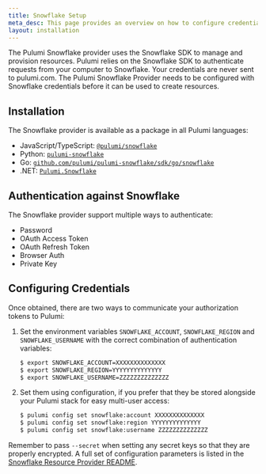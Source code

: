 ```yaml
---
title: Snowflake Setup
meta_desc: This page provides an overview on how to configure credentials for the Pulumi Snowflake Provider.
layout: installation
---
```


The Pulumi Snowflake provider uses the Snowflake SDK to manage and provision resources.
Pulumi relies on the Snowflake SDK to authenticate requests from your computer to Snowflake. Your credentials are never sent
to pulumi.com.
The Pulumi Snowflake Provider needs to be configured with Snowflake credentials
before it can be used to create resources.

## Installation

The Snowflake provider is available as a package in all Pulumi languages:

* JavaScript/TypeScript: [`@pulumi/snowflake`](https://www.npmjs.com/package/@pulumi/snowflake)
* Python: [`pulumi-snowflake`](https://pypi.org/project/pulumi-snowflake/)
* Go: [`github.com/pulumi/pulumi-snowflake/sdk/go/snowflake`](https://github.com/pulumi/pulumi-snowflake)
* .NET: [`Pulumi.Snowflake`](https://www.nuget.org/packages/Pulumi.Snowflake)


## Authentication against Snowflake

The Snowflake provider support multiple ways to authenticate:

* Password
* OAuth Access Token
* OAuth Refresh Token
* Browser Auth
* Private Key

## Configuring Credentials

Once obtained, there are two ways to communicate your authorization tokens to Pulumi:

1. Set the environment variables `SNOWFLAKE_ACCOUNT`, `SNOWFLAKE_REGION` and `SNOWFLAKE_USERNAME` with the correct combination of authentication variables:

    ```bash
    $ export SNOWFLAKE_ACCOUNT=XXXXXXXXXXXXXX
    $ export SNOWFLAKE_REGION=YYYYYYYYYYYYYY
    $ export SNOWFLAKE_USERNAME=ZZZZZZZZZZZZZZ
    ```

2. Set them using configuration, if you prefer that they be stored alongside your Pulumi stack for easy multi-user access:

    ```bash
    $ pulumi config set snowflake:account XXXXXXXXXXXXXX
    $ pulumi config set snowflake:region YYYYYYYYYYYYYY
    $ pulumi config set snowflake:username ZZZZZZZZZZZZZZ
    ```

Remember to pass `--secret` when setting any secret keys so that they are properly encrypted. A full set of configuration parameters
is listed in the [Snowflake Resource Provider README](https://github.com/pulumi/pulumi-snowflake/blob/master/README.md).
